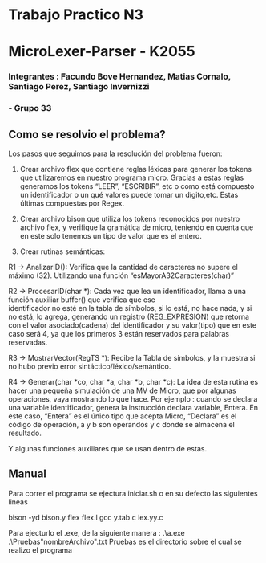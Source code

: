 # Trabajo Practico N3
# MicroLexer-Parser - K2055

### Integrantes : Facundo Bove Hernandez, Matias Cornalo, Santiago Perez, Santiago Invernizzi

### - Grupo 33

## Como se resolvio el problema? 
Los pasos que seguimos para la resolución del problema fueron:

1) Crear archivo flex que contiene reglas léxicas para generar los tokens que utilizaremos en nuestro programa micro. Gracias a estas reglas generamos los tokens “LEER”, “ESCRIBIR”, etc o como está compuesto un identificador o un qué valores puede tomar un dígito,etc. Estas últimas compuestas por Regex.
  
2) Crear archivo bison que utiliza los tokens reconocidos por nuestro archivo flex, y verifique la gramática de micro, teniendo en cuenta que en este solo tenemos un tipo de valor que es el entero.
   
3) Crear rutinas semánticas:
   
R1 -> AnalizarID(): Verifica que la cantidad de caracteres no supere el máximo (32). Utilizando una función “esMayorA32Caracteres(char)”

R2 -> ProcesarID(char *): Cada vez que lea un identificador, llama a una función auxiliar buffer() que verifica que ese     
identificador no esté en la tabla de símbolos, si lo está, no hace nada, y si no está, lo agrega, generando un registro (REG_EXPRESION) que retorna con el valor asociado(cadena) del identificador y su valor(tipo) que en este caso será 4, ya que los primeros 3 están reservados para palabras reservadas. 

R3 -> MostrarVector(RegTS *): Recibe la Tabla de símbolos, y la muestra si no hubo previo error sintáctico/léxico/semántico.

R4 -> Generar(char *co, char *a, char *b, char *c): La idea de esta rutina es hacer una pequeña simulación de una MV de Micro, que por algunas operaciones, vaya mostrando lo que hace. Por ejemplo : cuando se declara una variable identificador, genera la instrucción declara variable, Entera. En este caso, “Entera” es el único tipo que acepta Micro, “Declara” es el código de operación, a y b son operandos y c donde se almacena el resultado.

Y algunas funciones auxiliares que se usan dentro de estas. 

## Manual
Para correr el programa se ejectura iniciar.sh o en su defecto las siguientes lineas

bison -yd bison.y
flex flex.l
gcc y.tab.c lex.yy.c

Para ejecturlo el .exe, de la siguiente manera : .\a.exe .\Pruebas\"nombreArchivo".txt
Pruebas es el directorio sobre el cual se realizo el programa
